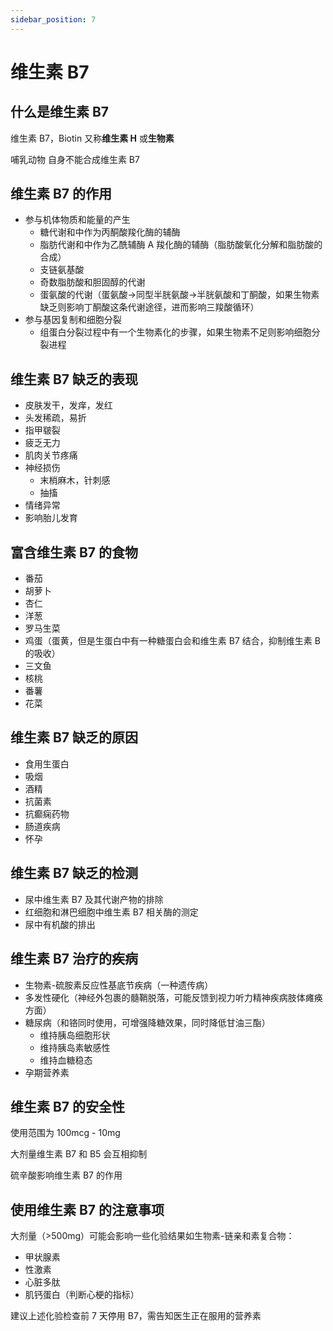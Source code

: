 ```yaml
---
sidebar_position: 7
---
```


# 维生素 B7

## 什么是维生素 B7

维生素 B7，Biotin 又称**维生素 H** 或**生物素**

哺乳动物 自身不能合成维生素 B7

## 维生素 B7 的作用

- 参与机体物质和能量的产生
  - 糖代谢和中作为丙酮酸羧化酶的辅酶
  - 脂肪代谢和中作为乙酰辅酶 A 羧化酶的辅酶（脂肪酸氧化分解和脂肪酸的合成）
  - 支链氨基酸
  - 奇数脂肪酸和胆固醇的代谢
  - 蛋氨酸的代谢（蛋氨酸->同型半胱氨酸->半胱氨酸和丁酮酸，如果生物素缺乏则影响丁酮酸这条代谢途径，进而影响三羧酸循环）
- 参与基因复制和细胞分裂
  - 组蛋白分裂过程中有一个生物素化的步骤，如果生物素不足则影响细胞分裂进程

## 维生素 B7 缺乏的表现

- 皮肤发干，发痒，发红
- 头发稀疏，易折
- 指甲皲裂
- 疲乏无力
- 肌肉关节疼痛
- 神经损伤
  - 末梢麻木，针刺感
  - 抽搐
- 情绪异常
- 影响胎儿发育

## 富含维生素 B7 的食物

- 番茄
- 胡萝卜
- 杏仁
- 洋葱
- 罗马生菜
- 鸡蛋（蛋黄，但是生蛋白中有一种糖蛋白会和维生素 B7 结合，抑制维生素 B 的吸收）
- 三文鱼
- 核桃
- 番薯
- 花菜

## 维生素 B7 缺乏的原因

- 食用生蛋白
- 吸烟
- 酒精
- 抗菌素
- 抗癫痫药物
- 肠道疾病
- 怀孕

## 维生素 B7 缺乏的检测

- 尿中维生素 B7 及其代谢产物的排除
- 红细胞和淋巴细胞中维生素 B7 相关酶的测定
- 尿中有机酸的排出

## 维生素 B7 治疗的疾病

- 生物素-硫胺素反应性基底节疾病（一种遗传病）
- 多发性硬化（神经外包裹的髓鞘脱落，可能反馈到视力听力精神疾病肢体瘫痪方面）
- 糖尿病（和铬同时使用，可增强降糖效果，同时降低甘油三酯）
  - 维持胰岛细胞形状
  - 维持胰岛素敏感性
  - 维持血糖稳态
- 孕期营养素

## 维生素 B7 的安全性

使用范围为 100mcg - 10mg

大剂量维生素 B7 和 B5 会互相抑制

硫辛酸影响维生素 B7 的作用

## 使用维生素 B7 的注意事项

大剂量（>500mg）可能会影响一些化验结果如生物素-链亲和素复合物：

- 甲状腺素
- 性激素
- 心脏多肽
- 肌钙蛋白（判断心梗的指标）

建议上述化验检查前 7 天停用 B7，需告知医生正在服用的营养素

